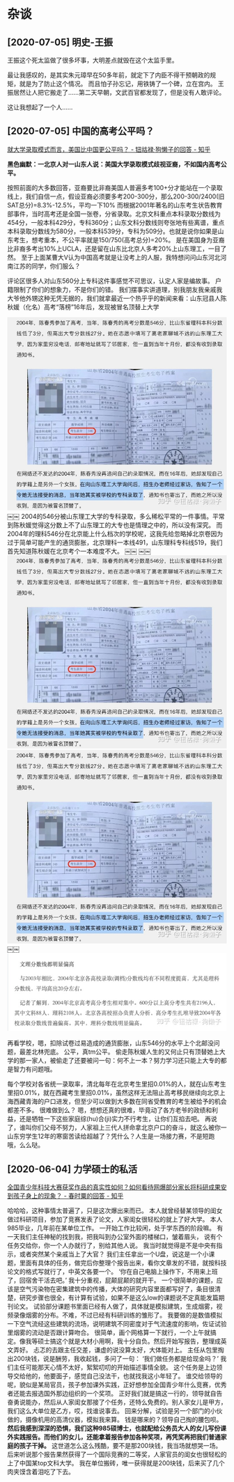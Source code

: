 # 杂谈

## [2020-07-05] 明史-王振

王振这个死太监做了很多坏事，大明差点就毁在这个太监手里。

最让我感叹的，是其实朱元璋早在50多年前，就定下了内臣不得干预朝政的规矩，就是为了防止这个情况。
而且怕子孙忘记，用铁铸了一个碑，立在宫内。
王振居然让人把它搬走了……第二天早朝，文武百官都发现了，但是没有人敢评论。

这让我想起了一个人……

## [2020-07-05] 中国的高考公平吗？

[就大学录取模式而言，美国比中国更公平吗？ - 钮祜禄·狗懒子的回答 - 知乎](https://www.zhihu.com/question/32015166/answer/1311712533)

**黑色幽默：一北京人对一山东人说：美国大学录取模式歧视亚裔，不如国内高考公平。**

按照前面的大多数回答，亚裔要比非裔美国人普遍多考100+分才能站在一个录取线上，我们自信一点，假设亚裔必须要多考200-300分，那么200-300/2400(旧SAT总分)=8.3%-12.5%，平均一下10%
而根据2001年著名的山东考生状告教育部事件，当时高考还是全国一张卷，分省录取。北京文科重点本科录取分数线为454分，一般本科429分，专科360分；山东文科分数线则夸张地有些离谱，重点本科录取分数线为580分，一般本科539分，专科为509分。也就是说你如果是山东考生，想考重本，不公平率就是150/750(高考总分)=20%。
是在美国身为亚裔比非裔多考出10%上UCLA，还是留在山东比北京人多考20%上山东理工，一目了然。
至于上面某曹大V认为中国高考就是让没考上的人服，我特想问问山东河北河南江苏的同学，你们服么？

评论区很多人对山东560分上专科这件事感觉不可思议，认定人家是编故事。
户籍限制了你们的想象力，不是你们的错。
我们摆事实讲道理，别我朋友我亲戚我大爷他外甥这种无凭无据的，我们就拿最近一个热乎乎的新闻来看：山东冠县人陈秋媛（化名）高考“落榜”16年后，发现被冒名顶替上大学

![](/img/2020-07-05-21-28-17.png)
￼￼
2004的546分被山东理工大学的专科录取，多么稀松平常的一件事情。平常到陈秋媛觉得这分数上不了山东理工的大专也是情理之中的，所以没有深究。
而2004年的理科546分在北京能上什么档次的学校呢，这我先给忽略掉北京卷因为过于简单可能产生的通货膨胀，北京理科一本线491，山东理科专科线519，我们首先知道陈秋媛在北京考个一本难度不大。
￼￼
￼￼![](/img/2020-07-05-21-28-39.png)
![](/img/2020-07-05-21-28-48.png)
￼￼![](/img/2020-07-05-21-28-57.png)

再看学校，嗯，扣除试卷过易造成的通货膨胀，山东546分的水平上个北邮没问题，最差北林兜底。
公平，真tm公平。
偷走陈秋媛人生的又何止只有顶替她上大学的那一家人，被偷走了还要被问一句：何不上一本？努力学习还只能上大专的都是智力有问题哦。

每个学校对各省统一录取率，清北每年在北京考生里招0.01%的人，就在山东考生里招0.01%，就在西藏考生里招0.01%，虽然这样无法阻止高考移民继续向北京上海西藏青海的户口进发，但至少可以做到大多数在同省受教育的考生被给予的机会都差不多。
很难做到么？
嗯，想想还真的很难，毕竟动了各方老爷的政绩和利益，还是牺牲一下这些家庭综(hu)合(ji)实力不行考生，让你们互掐去吧。
再说了，谁叫你们父母不努力，人家祖上三代人拼命拿北京户口的奋斗，就这么被你一山东穷学生12年的寒窗苦读给超越了？凭什么？人生是一场接力赛，不是短跑哦，么么哒。


## [2020-06-04] 力学硕士的私活

[全国青少年科技大赛获奖作品的真实性如何？如何看待网爆部分家长将科研成果安到孩子身上的现象？ - 春时粟的回答 - 知乎](https://www.zhihu.com/question/398596499/answer/1259258741)

哈哈哈，这种事情太普遍了，只是这次爆出来而已。
本人就曾经替某领导的闺女做过科研项目，参加了竞赛发表了论文，人家闺女很轻松的就上了好大学。
本人985毕业，几年前在某单位工作。
一开始工作比较闲，处于学东西的阶段嘛。
有一天我们主任神秘的找到我，把我叫到办公室外面的楼梯口，皱着眉头，
说有个任务交给你，你一个人办就行了，别给其他人说。
我当时就觉得是不是中央有指示，或者突然某个亲戚当上了大官？
我们主任拿出一个U盘，说这是一个小课题，里面有具体的任务，做完后你整理个报告出来，看你文章发的不错，就按科技论文的格式写就行了，中英文各要一个。
‘你在自己电脑上操作下，不用来上班了，回宿舍干活去吧。’
我十分重视，屁颠屁颠的就开干。
一个很简单的课题，应该是空气污染物在密集建筑中的传播，大体的研究内容里面都写好了，条目很清楚，研究步骤也很全，有计算有试验，如果不是这么low的课题说不定真能发篇期刊论文。
试验部分课题书里面已经有人做了，具体就是模拟建筑，生成烟雾，视频录像烟雾的分布。不难，不过已经有科研训练的雏形了。
我要做的是数值模拟一下空气流经这些建筑的流场，说明建筑不同密度对于气流速度的影响，佐证试验里烟雾的流动是否跟计算吻合。
很简单，画个网格算一下就行，一个上午就搞定。像我等硕士搞这个就是大材小用啊，我十分自负。然后开始写报告，整理成英文弄好。
忐忑的去跟主任交差，谦虚的说没算太好，大体能对上。
主任从包里掏出200块钱，说是酬劳，我收起钱，多问了一句：
‘我们做任务都是给现金吗？’
我们主任可能那天心情不太好，絮絮叨叨的开始描述事情全貌。
这个任务是上边领导交给他的，他要面子，感觉自己没法干，也就找我这小年轻了。
谁交给领导的呢，貌似是某局官员，孩子参加课外实践，正好想参加全国青少年什么竞赛，优秀者还能去报选国外那边组织的一个奖项。
正好我们就是搞这一行的，领导就自告奋勇说能办，然后从人家闺女那接了个任务，还特么免费的。别人家女儿是甲方，我们这么大单位是乙方，哎，找谁说事去。
回来分解，试验是另一个部门的小伙做的，摄像机用的高清仪器，模拟我来算。
钱是哪来的？领导自己掏的腰包呗。
**然后我感到深深的恐惧，我们这种985硕博士，也就配给公务员大人的女儿写份课外实践报告。而他们的女儿，还能拿着报告参加各种奖项，再凭奖再把我们普通家庭的孩子干掉。**
这世道怎么这么残酷，要不是那200块钱，我当场就想哭一场。
后来听说那个报告果然获得了一个国际竞赛的二等奖，人家官员的闺女也很轻松的上了中国某top文科大学。
我在单位搬砖，唯一获得就是200块钱，后来买了几个肉夹馍含着泪吃了下去。
